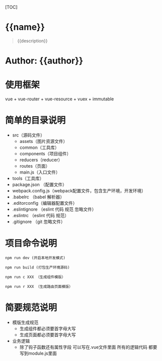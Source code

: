 
[TOC]

# {{name}}
> {{description}}

# Author: {{author}}

# 使用框架
 vue + vue-router + vue-resource + vuex + immutable

# 简单的目录说明
- src（源码文件）
	- assets（图片资源文件）
	- common（工具库）
	- components（项目组件）
	- reducers（reducer）
	- routes（页面）
	- main.js（入口文件）
- tools（工具库）
- package.json （配置文件）
- webpack.config.js（webpack配置文件，包含生产环境，开发环境）
- .babelrc （babel 解析器）
- .editorconfig（编辑器配置文件）
- .eslintignore （eslint 代码 规范 忽略文件）
- .eslintrc （eslint 代码 规范）
- .gitignore （git 忽略文件）


# 项目命令说明

```
npm run dev (开启本地开发模式)

npm run build (打包生产环境源码)

npm run c XXX （生成组件模版）

npm run r XXX （生成路由页面模版）
```

# 简要规范说明
- 模版生成规范
	- 生成组件都必须要首字母大写
	- 生成页面都必须要首字母大写
- 业务逻辑
	- 除了钩子函数还有属性字段 可以写在.vue文件里面 所有的逻辑代码 都要写到module.js里面
